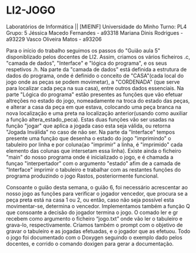 # LI2-JOGO

Laboratórios de Informática || [MIEINF]
Universidade do Minho
Turno: PL4
Grupo: 5
Jéssica Macedo Fernandes - a93318
Mariana Dinis Rodrigues - a93229
Vasco Oliveira Matos - a93206


Para o início do trabalho seguimos os passos do "Guião aula 5" disponiblizado pelos docentes de LI2.
Assim, criamos os vários ficheiros .c, "camada de dados", "Interface" e "lógica do programa", e os seus respetivos .h. 
Na parte da "camada de dados" está definida a estrutura de dados do programa, onde é definido o conceito
de "CASA"(cada local do jogo onde as peças se podem movimetar), a "CORDENADA" (que serve para localizar
cada peça na sua casa), entre outros dados essenciais.
Na parte "Lógica do programa" estão presentes as funções que vão efetuar altreções no estado do jogo,
nomeadamente na troca do estado das peças, e alterar a casa da peça em que estava, colocando uma peça branca
na nova localização e uma preta na localização anterior(usando como auxiliar a função altera_estado_peca).
Estas duas funções vão ser usadas na função "jogar" que aplica a jogada caso esta seja válida, ou retorna 
"Jogada Inválida" no caso de não ser.
Na parte da "Interface" tempos presente uma função que desenha o estado do jogo "imprimindo" o tabuleiro
por linha e por coluna(ao "imprimir" a linha, é "imprimido" cada elemento das colunas que intersetam essa linha).
Existe ainda o ficheiro "main" do nosso programa onde é inicializado o jogo, e é chamada a funçao "interpertador" com o argumento "estado"
afim de a camada de "Interface" imprimir o tabuleiro e trabalhar com as restantes funções do programa produzindo
o jogo Rastos, posteriormente funcional.

Consoante o guião desta semana, o guião 6, foi necessário acrescentar ao nosso jogo as funções para verificar o jogador vencedor, que procura se a peça preta está na casa 1 ou 2, ou então, caso não seja possível esta movimentar-se, determina o vencedor. Implementamos também a função Q que consoante a decisão do jogador termina o jogo. O comado ler e gr recebem como argumento o ficheiro “jogo.txt” onde vão ler o tabuleiro e grava-lo, respectivamente. Criamos também o prompt com o objetivo de gravar o tabuleiro e as jogadas efetuadas, e o jogador que as efetuou.
Todo o jogo foi documentado com o Doxygen seguindo o exemplo dado pelos docentes, e corrido o comando doxigen para gerar a documentação.